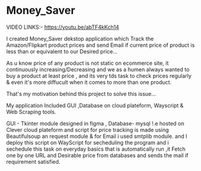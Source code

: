 # Money_Saver

VIDEO LINKS:- https://youtu.be/abTF4kKch14

I created Money_Saver dekstop application which Track the Amazon/Flipkart product prices and send Email if current price of product is 
less than or equivalent to our Desired price...

As u know price of any product is not static on ecommerce site, it continuously increasing/Decreasing  and we as a humen always wanted to buy 
a product at least price , and its very tds task to check prices regularly & even it's more diffucult when it comes to more than one product.

That's my motivation behind this project to solve this issue...

My application Included GUI ,Database on cloud plateform, Wayscript & Web Scraping tools.



GUI - Tkinter module designed in figma ,
Database- mysql !.e hosted on Clever cloud plateform
and script for price tracking is made using Beautifulsoup an request module 
& for Email i used smtplib module. and I deploy this script on WayScript for secheduling the program and i sechedule this task on everyday 
basics that is automatically run ,it Fetch one by one URL and Desirable price from databases and sends the mail if requirement satisfied.

